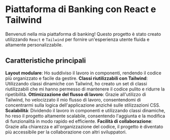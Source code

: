 # Piattaforma di Banking con React e Tailwind

Benvenuti nella mia piattaforma di banking! Questo progetto è stato creato utilizzando `React` e `Tailwind` per fornire un'esperienza utente fluida e altamente personalizzabile.

## Caratteristiche principali

**Layout modulare**: Ho suddiviso il lavoro in componenti, rendendo il codice più organizzato e facile da gestire.
**Classi riutilizzabili con Tailwind**: Utilizzando classi dinamiche con Tailwind, ho creato un set di classi riutilizzabili che mi hanno permesso di mantenere il codice pulito e ridurre la ripetibilità.
**Ottimizzazione del flusso di lavoro**: Grazie all'utilizzo di Tailwind, ho velocizzato il mio flusso di lavoro, consentendomi di concentrarmi sulla logica dell'applicazione anziché sulle stilizzazioni CSS.
**Scalabilità**: Dividendo il lavoro in componenti e utilizzando classi dinamiche, ho reso il progetto altamente scalabile, consentendo l'aggiunta e la modifica di funzionalità in modo rapido ed efficiente.
**Facilità di collaborazione**: Grazie alla chiarezza e all'organizzazione del codice, il progetto è diventato più accessibile per la collaborazione con altri sviluppatori.
